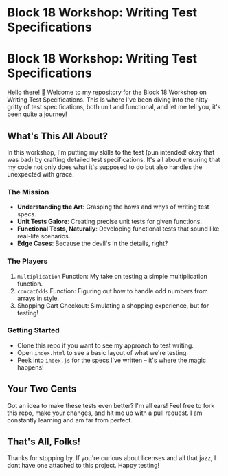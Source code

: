 # Block 18 Workshop: Writing Test Specifications
# Block 18 Workshop: Writing Test Specifications

Hello there! 👋 Welcome to my repository for the Block 18 Workshop on Writing Test Specifications. This is where I've been diving into the nitty-gritty of test specifications, both unit and functional, and let me tell you, it's been quite a journey!

## What's This All About?

In this workshop, I'm putting my skills to the test (pun intended! okay that was bad) by crafting detailed test specifications. It's all about ensuring that my code not only does what it's supposed to do but also handles the unexpected with grace.

### The Mission
- **Understanding the Art**: Grasping the hows and whys of writing test specs.
- **Unit Tests Galore**: Creating precise unit tests for given functions.
- **Functional Tests, Naturally**: Developing functional tests that sound like real-life scenarios.
- **Edge Cases**: Because the devil's in the details, right?

### The Players
1. `multiplication` Function: My take on testing a simple multiplication function.
2. `concatOdds` Function: Figuring out how to handle odd numbers from arrays in style.
3. Shopping Cart Checkout: Simulating a shopping experience, but for testing!

### Getting Started
- Clone this repo if you want to see my approach to test writing.
- Open `index.html` to see a basic layout of what we're testing.
- Peek into `index.js` for the specs I've written – it's where the magic happens!

## Your Two Cents
Got an idea to make these tests even better? I'm all ears! Feel free to fork this repo, make your changes, and hit me up with a pull request. I am constantly learning and am far from perfect.
## That's All, Folks!
Thanks for stopping by. If you're curious about licenses and all that jazz, I dont have one attached to this project. Happy testing!



